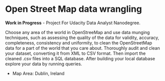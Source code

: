 # Open Street Map data wrangling

**Work in Progress** - Project For Udacity Data Analyst Nanodegree.

Choose any area of the world in OpenStreeMap and use data munging techniques, such as assessing the quality of the data for validity, accuracy, completeness, consistency and uniformity, to clean the OpenStreetMap data for a part of the world that you care about. Thoroughly audit and clean your dataset, converting it from XML to CSV format. Then import the cleaned .csv files into a SQL database. After building your local database explore your data by running queries. 

* Map Area: Dublin, Ireland
